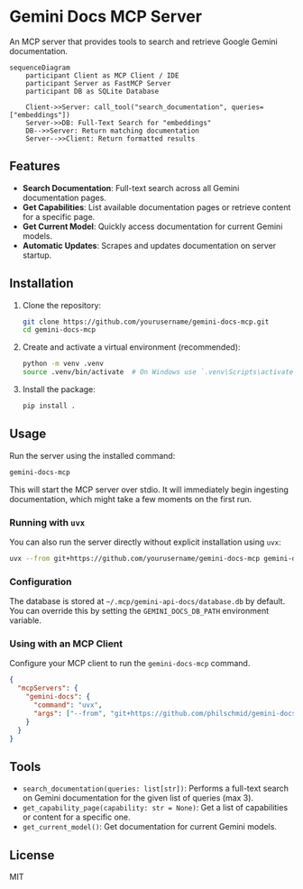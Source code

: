 # Gemini Docs MCP Server

An MCP server that provides tools to search and retrieve Google Gemini documentation.

```mermaid
sequenceDiagram
    participant Client as MCP Client / IDE
    participant Server as FastMCP Server
    participant DB as SQLite Database

    Client->>Server: call_tool("search_documentation", queries=["embeddings"])
    Server->>DB: Full-Text Search for "embeddings"
    DB-->>Server: Return matching documentation
    Server-->>Client: Return formatted results
```

## Features

-   **Search Documentation**: Full-text search across all Gemini documentation pages.
-   **Get Capabilities**: List available documentation pages or retrieve content for a specific page.
-   **Get Current Model**: Quickly access documentation for current Gemini models.
-   **Automatic Updates**: Scrapes and updates documentation on server startup.

## Installation

1.  Clone the repository:
    ```bash
    git clone https://github.com/yourusername/gemini-docs-mcp.git
    cd gemini-docs-mcp
    ```

2.  Create and activate a virtual environment (recommended):
    ```bash
    python -m venv .venv
    source .venv/bin/activate  # On Windows use `.venv\Scripts\activate`
    ```

3.  Install the package:
    ```bash
    pip install .
    ```

## Usage

Run the server using the installed command:

```bash
gemini-docs-mcp
```

This will start the MCP server over stdio. It will immediately begin ingesting documentation, which might take a few moments on the first run.

### Running with `uvx`

You can also run the server directly without explicit installation using `uvx`:

```bash
uvx --from git+https://github.com/yourusername/gemini-docs-mcp gemini-docs-mcp
```

### Configuration

The database is stored at `~/.mcp/gemini-api-docs/database.db` by default. You can override this by setting the `GEMINI_DOCS_DB_PATH` environment variable.

### Using with an MCP Client

Configure your MCP client to run the `gemini-docs-mcp` command.

```json
{
  "mcpServers": {
    "gemini-docs": {
      "command": "uvx",
      "args": ["--from", "git+https://github.com/philschmid/gemini-docs-mcp", "gemini-docs-mcp"]
    }
  }
}
```

## Tools

-   `search_documentation(queries: list[str])`: Performs a full-text search on Gemini documentation for the given list of queries (max 3).
-   `get_capability_page(capability: str = None)`: Get a list of capabilities or content for a specific one.
-   `get_current_model()`: Get documentation for current Gemini models.

## License

MIT
